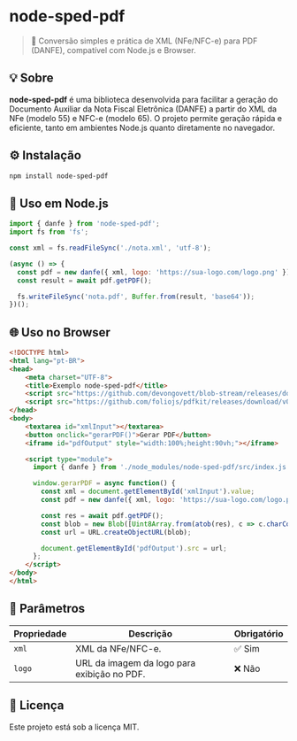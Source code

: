 # node-sped-pdf

> 📄 Conversão simples e prática de XML (NFe/NFC-e) para PDF (DANFE), compatível com Node.js e Browser.

## 💡 Sobre

**node-sped-pdf** é uma biblioteca desenvolvida para facilitar a geração do Documento Auxiliar da Nota Fiscal Eletrônica (DANFE) a partir do XML da NFe (modelo 55) e NFC-e (modelo 65). O projeto permite geração rápida e eficiente, tanto em ambientes Node.js quanto diretamente no navegador.

## ⚙️ Instalação

```bash
npm install node-sped-pdf
```

## 🚀 Uso em Node.js

```javascript
import { danfe } from 'node-sped-pdf';
import fs from 'fs';

const xml = fs.readFileSync('./nota.xml', 'utf-8');

(async () => {
  const pdf = new danfe({ xml, logo: 'https://sua-logo.com/logo.png' });
  const result = await pdf.getPDF();

  fs.writeFileSync('nota.pdf', Buffer.from(result, 'base64'));
})();
```

## 🌐 Uso no Browser

```html
<!DOCTYPE html>
<html lang="pt-BR">
<head>
    <meta charset="UTF-8">
    <title>Exemplo node-sped-pdf</title>
    <script src="https://github.com/devongovett/blob-stream/releases/download/v0.1.3/blob-stream.js"></script>
    <script src="https://github.com/foliojs/pdfkit/releases/download/v0.16.0/pdfkit.standalone.js"></script>
</head>
<body>
    <textarea id="xmlInput"></textarea>
    <button onclick="gerarPDF()">Gerar PDF</button>
    <iframe id="pdfOutput" style="width:100%;height:90vh;"></iframe>

    <script type="module">
      import { danfe } from './node_modules/node-sped-pdf/src/index.js';

      window.gerarPDF = async function() {
        const xml = document.getElementById('xmlInput').value;
        const pdf = new danfe({ xml, logo: 'https://sua-logo.com/logo.png' });

        const res = await pdf.getPDF();
        const blob = new Blob([Uint8Array.from(atob(res), c => c.charCodeAt(0))], { type: 'application/pdf' });
        const url = URL.createObjectURL(blob);

        document.getElementById('pdfOutput').src = url;
      };
    </script>
</body>
</html>
```

## 🔖 Parâmetros

| Propriedade | Descrição | Obrigatório |
|-------------|-----------|-------------|
| `xml`       | XML da NFe/NFC-e. | ✅ Sim |
| `logo`      | URL da imagem da logo para exibição no PDF. | ❌ Não |

## 📄 Licença

Este projeto está sob a licença MIT.

